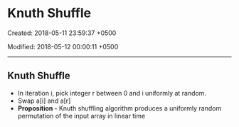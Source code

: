 # Knuth Shuffle

Created: 2018-05-11 23:59:37 +0500

Modified: 2018-05-12 00:00:11 +0500

---

## Knuth Shuffle

- In iteration i, pick integer r between 0 and i uniformly at random.
- Swap a[i] and a[r]
- **Proposition -** Knuth shuffling algorithm produces a uniformly random permutation of the input array in linear time
